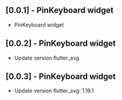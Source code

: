 ## [0.0.1] - PinKeyboard widget

* PinKeyboard widget

## [0.0.2] - PinKeyboard widget

* Update version flutter_svg

## [0.0.3] - PinKeyboard widget

* Update version flutter_svg: 1.19.1
